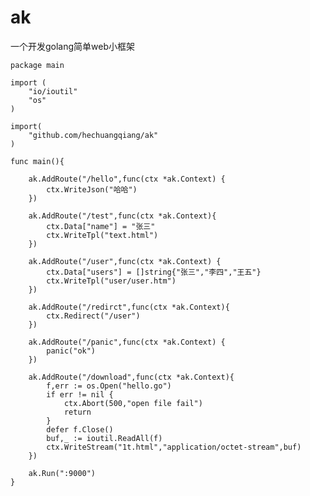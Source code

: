 # ak
一个开发golang简单web小框架

	package main
	
	import (
		"io/ioutil"
		"os"
	)
	
	import(
		"github.com/hechuangqiang/ak"
	)
	
	func main(){
		
		ak.AddRoute("/hello",func(ctx *ak.Context) {
			ctx.WriteJson("哈哈")
		})
		
		ak.AddRoute("/test",func(ctx *ak.Context){
			ctx.Data["name"] = "张三"
			ctx.WriteTpl("text.html")
		})
		
		ak.AddRoute("/user",func(ctx *ak.Context) {
			ctx.Data["users"] = []string{"张三","李四","王五"}
			ctx.WriteTpl("user/user.htm")
		})
		
		ak.AddRoute("/redirct",func(ctx *ak.Context){
			ctx.Redirect("/user")
		})
		
		ak.AddRoute("/panic",func(ctx *ak.Context) {
			panic("ok")
		})
		
		ak.AddRoute("/download",func(ctx *ak.Context){
			f,err := os.Open("hello.go")
			if err != nil {
				ctx.Abort(500,"open file fail")
				return
			}
			defer f.Close()
			buf,_ := ioutil.ReadAll(f)
			ctx.WriteStream("1t.html","application/octet-stream",buf)
		})
		
		ak.Run(":9000")
	}
